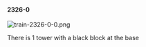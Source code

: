 #### 2326-0
![train-2326-0-0.png](https://github.com/lil-lab/nlvr/raw/master/nlvr/train/images/43/train-2326-0-0.png "train-2326-0-0.png")

There is 1 tower with a black block at the base